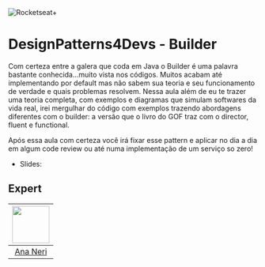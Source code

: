<img src="https://drive.google.com/uc?id=1XPWLjUo2-j8iGw07ALcxu7oqJ3nkl2Ho" alt="Rocketseat+"/>

# DesignPatterns4Devs - Builder

Com certeza entre a galera que coda em Java o Builder é uma palavra bastante conhecida...muito vista nos códigos. Muitos acabam até implementando por default mas não sabem sua teoria e seu funcionamento de verdade e quais problemas resolvem.
Nessa aula além de eu te trazer uma teoria completa, com exemplos e diagramas que simulam softwares da vida real, irei mergulhar do código com exemplos trazendo abordagens diferentes com o builder: a versão que o livro do GOF traz com o director, fluent e functional.

Após essa aula com certeza você irá fixar esse pattern e aplicar no dia a dia em algum code review ou até numa implementação de um serviço so zero!

- Slides: 

## Expert
| [<img src="https://avatars.githubusercontent.com/u/42419543?v=4" width="75px;"/>](https://github.com/anabneri) |
| :-: |
|[Ana Neri](https://github.com/anabneri)|# designpatterns4devs-overview-examples
